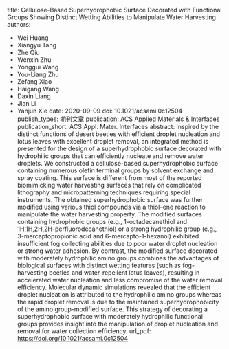 title: Cellulose-Based Superhydrophobic Surface Decorated with  Functional Groups Showing Distinct Wetting Abilities to Manipulate Water  Harvesting
authors:
- Wei Huang
- Xiangyu Tang
- Zhe Qiu
- Wenxin Zhu
- Yonggui Wang
- You-Liang Zhu
- Zefang Xiao
- Haigang Wang
- Daxin Liang
- Jian Li
- Yanjun Xie
date: 2020-09-09
doi: 10.1021/acsami.0c12504
publish_types: 期刊文章
publication: ACS Applied Materials & Interfaces
publication_short: ACS Appl. Mater. Interfaces
abstract: Inspired by the distinct functions of desert beetles with  efficient droplet nucleation and lotus leaves with excellent droplet  removal, an integrated method is presented for the design of a  superhydrophobic surface decorated with hydrophilic groups that can  efficiently nucleate and remove water droplets. We constructed a  cellulose-based superhydrophobic surface containing numerous olefin  terminal groups by solvent exchange and spray coating. This surface is  different from most of the reported biomimicking water harvesting  surfaces that rely on complicated lithography and micropatterning  techniques requiring special instruments. The obtained superhydrophobic  surface was further modified using various thiol compounds via a  thiol–ene reaction to manipulate the water harvesting property. The  modified surfaces containing hydrophobic groups (e.g., 1-octadecanethiol  and 1H,1H,2H,2H-perfluorodecanethiol) or a strong hydrophilic group  (e.g., 3-mercaptopropionic acid and 6-mercapto-1-hexanol) exhibited  insufficient fog collecting abilities due to poor water droplet  nucleation or strong water adhesion. By contrast, the modified surface  decorated with moderately hydrophilic amino groups combines the  advantages of biological surfaces with distinct wetting features (such  as fog-harvesting beetles and water-repellent lotus leaves), resulting  in accelerated water nucleation and less compromise of the water removal  efficiency. Molecular dynamic simulations revealed that the efficient  droplet nucleation is attributed to the hydrophilic amino groups whereas  the rapid droplet removal is due to the maintained superhydrophobicity  of the amino group-modified surface. This strategy of decorating a  superhydrophobic surface with moderately hydrophilic functional groups  provides insight into the manipulation of droplet nucleation and removal  for water collection efficiency.
url_pdf: https://doi.org/10.1021/acsami.0c12504
